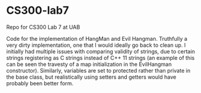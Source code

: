 # CS300-lab7
Repo for CS300 Lab 7 at UAB

Code for the implementation of HangMan and Evil Hangman. Truthfully a very dirty implementation, one that I would ideally go back to clean up. I initially had multiple issues with comparing validity of strings, due to certain strings registering as C strings instead of C++ 11 strings (an example of this can be seen the travesty of a map initialization in the EvilHangman constructor). Similarly, variables are set to protected rather than private in the base class, but realistically using setters and getters would have probably been better form.
